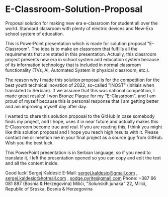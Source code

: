 # E-Classroom-Solution-Proposal
Proposal solution for making new era e-classroom for student all over the world. Standard classroom with plenty of electric devices and New-Era school system of education.

This is PowerPoint presentation which is made for solution proposal "E-Classroom". The idea is to make an classroom that fulfills all the requirements that are stated in this presentation. Actually, this classroom project presents new era in school system and education system because of its information technology that is included in normal classroom functionality (TVs, AI, Automated System in physical classroom, etc.).
  
The reason why I made this solution proposal is for the competition for the best youth technical inovation of 2022, so-called "INOST" (initials when translated to Serbian).
If we assume that this was national competition, I made great results! I won Bronze Plaque for my "E-Classroom", and I am proud of myself because this is personal response that I am getting better and am improving myself day after day.

I wanted to share this solution proposal to the GitHub in case somebody finds my project, and I hope, uses it in near future and actually makes this E-Classroom become true and real.
  If you are reading this, I think you might like this solution proposal and I hope you reach high results with it. Please contact me or mention me in your final project as a source guy from GitHub. Wish you the best luck.
  
  
This PowerPoint presentation is in Serbian language, so if you need to translate it, I left the presentation opened so you can copy and edit the text and all the content inside.

Good luck!
Sergej Kaldesić
E-Mail: sergej.kaldesic@gmail.com , sergej.kaldesic@hotmail.com , sodge.pyrite@gmail.com
Phone: +387 66 081 887 (Bosnia & Herzegovina)
Milići, "Solunskih junaka" 22, Milići, Republic of Srpska, Bosnia & Herzegovina
